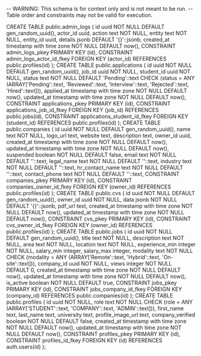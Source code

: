 -- WARNING: This schema is for context only and is not meant to be run.
-- Table order and constraints may not be valid for execution.

CREATE TABLE public.admin_logs (
  id uuid NOT NULL DEFAULT gen_random_uuid(),
  actor_id uuid,
  action text NOT NULL,
  entity text NOT NULL,
  entity_id uuid,
  details jsonb DEFAULT '{}'::jsonb,
  created_at timestamp with time zone NOT NULL DEFAULT now(),
  CONSTRAINT admin_logs_pkey PRIMARY KEY (id),
  CONSTRAINT admin_logs_actor_id_fkey FOREIGN KEY (actor_id) REFERENCES public.profiles(id)
);
CREATE TABLE public.applications (
  id uuid NOT NULL DEFAULT gen_random_uuid(),
  job_id uuid NOT NULL,
  student_id uuid NOT NULL,
  status text NOT NULL DEFAULT 'Pending'::text CHECK (status = ANY (ARRAY['Pending'::text, 'Reviewed'::text, 'Interview'::text, 'Rejected'::text, 'Hired'::text])),
  applied_at timestamp with time zone NOT NULL DEFAULT now(),
  updated_at timestamp with time zone NOT NULL DEFAULT now(),
  CONSTRAINT applications_pkey PRIMARY KEY (id),
  CONSTRAINT applications_job_id_fkey FOREIGN KEY (job_id) REFERENCES public.jobs(id),
  CONSTRAINT applications_student_id_fkey FOREIGN KEY (student_id) REFERENCES public.profiles(id)
);
CREATE TABLE public.companies (
  id uuid NOT NULL DEFAULT gen_random_uuid(),
  name text NOT NULL,
  logo_url text,
  website text,
  description text,
  owner_id uuid,
  created_at timestamp with time zone NOT NULL DEFAULT now(),
  updated_at timestamp with time zone NOT NULL DEFAULT now(),
  suspended boolean NOT NULL DEFAULT false,
  email text NOT NULL DEFAULT ''::text,
  legal_name text NOT NULL DEFAULT ''::text,
  industry text NOT NULL DEFAULT ''::text,
  hr_contact_name text NOT NULL DEFAULT ''::text,
  contact_phone text NOT NULL DEFAULT ''::text,
  CONSTRAINT companies_pkey PRIMARY KEY (id),
  CONSTRAINT companies_owner_id_fkey FOREIGN KEY (owner_id) REFERENCES public.profiles(id)
);
CREATE TABLE public.cvs (
  id uuid NOT NULL DEFAULT gen_random_uuid(),
  owner_id uuid NOT NULL,
  data jsonb NOT NULL DEFAULT '{}'::jsonb,
  pdf_url text,
  created_at timestamp with time zone NOT NULL DEFAULT now(),
  updated_at timestamp with time zone NOT NULL DEFAULT now(),
  CONSTRAINT cvs_pkey PRIMARY KEY (id),
  CONSTRAINT cvs_owner_id_fkey FOREIGN KEY (owner_id) REFERENCES public.profiles(id)
);
CREATE TABLE public.jobs (
  id uuid NOT NULL DEFAULT gen_random_uuid(),
  title text NOT NULL,
  description text NOT NULL,
  area text NOT NULL,
  location text NOT NULL,
  experience_min integer NOT NULL,
  salary_min integer,
  salary_max integer,
  modality text NOT NULL CHECK (modality = ANY (ARRAY['Remote'::text, 'Hybrid'::text, 'On-site'::text])),
  company_id uuid NOT NULL,
  views integer NOT NULL DEFAULT 0,
  created_at timestamp with time zone NOT NULL DEFAULT now(),
  updated_at timestamp with time zone NOT NULL DEFAULT now(),
  is_active boolean NOT NULL DEFAULT true,
  CONSTRAINT jobs_pkey PRIMARY KEY (id),
  CONSTRAINT jobs_company_id_fkey FOREIGN KEY (company_id) REFERENCES public.companies(id)
);
CREATE TABLE public.profiles (
  id uuid NOT NULL,
  role text NOT NULL CHECK (role = ANY (ARRAY['STUDENT'::text, 'COMPANY'::text, 'ADMIN'::text])),
  first_name text,
  last_name text,
  university text,
  profile_image_url text,
  company_verified boolean NOT NULL DEFAULT false,
  created_at timestamp with time zone NOT NULL DEFAULT now(),
  updated_at timestamp with time zone NOT NULL DEFAULT now(),
  CONSTRAINT profiles_pkey PRIMARY KEY (id),
  CONSTRAINT profiles_id_fkey FOREIGN KEY (id) REFERENCES auth.users(id)
);